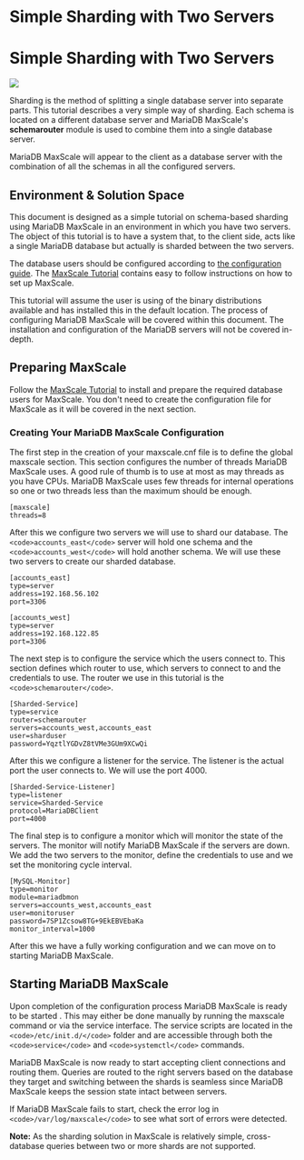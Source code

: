 
# Simple Sharding with Two Servers

# Simple Sharding with Two Servers


![](../../../.gitbook/assets/mariadb-corporation/MaxScale/2.4.19/Documentation/Tutorials/images/Simple-Sharding.png.png)


Sharding is the method of splitting a single database server into separate parts. This tutorial describes a very simple way of sharding. Each schema is located on a different database server and MariaDB MaxScale's **schemarouter** module is used to combine them into a single database server.


MariaDB MaxScale will appear to the client as a database server with the combination of all the schemas in all the configured servers.


## Environment & Solution Space


This document is designed as a simple tutorial on schema-based sharding using MariaDB MaxScale in an environment in which you have two servers. The object of this tutorial is to have a system that, to the client side, acts like a single MariaDB database but actually is sharded between the two servers.


The database users should be configured according to [the configuration guide](../maxscale-24-getting-started/mariadb-maxscale-24-mariadb-maxscale-configuration-guide.md). The [MaxScale Tutorial](mariadb-maxscale-24-setting-up-mariadb-maxscale.md) contains easy to follow instructions on how to set up MaxScale.


This tutorial will assume the user is using of the binary distributions available and has installed this in the default location. The process of configuring MariaDB MaxScale will be covered within this document. The installation and configuration of the MariaDB servers will not be covered in-depth.


## Preparing MaxScale


Follow the [MaxScale Tutorial](mariadb-maxscale-24-setting-up-mariadb-maxscale.md) to install and prepare the required database users for MaxScale. You don't need to create the configuration file for MaxScale as it will be covered in the next section.


### Creating Your MariaDB MaxScale Configuration


The first step in the creation of your maxscale.cnf file is to define the global maxscale section. This section configures the number of threads MariaDB MaxScale uses. A good rule of thumb is to use at most as may threads as you have CPUs. MariaDB MaxScale uses few threads for internal operations so one or two threads less than the maximum should be enough.



```
[maxscale]
threads=8
```



After this we configure two servers we will use to shard our database. The `<code>accounts_east</code>` server will hold one schema and the `<code>accounts_west</code>` will hold another schema. We will use these two servers to create our sharded database.



```
[accounts_east]
type=server
address=192.168.56.102
port=3306

[accounts_west]
type=server
address=192.168.122.85
port=3306
```



The next step is to configure the service which the users connect to. This section defines which router to use, which servers to connect to and the credentials to use. The router we use in this tutorial is the `<code>schemarouter</code>`.



```
[Sharded-Service]
type=service
router=schemarouter
servers=accounts_west,accounts_east
user=sharduser
password=YqztlYGDvZ8tVMe3GUm9XCwQi
```



After this we configure a listener for the service. The listener is the actual port the user connects to. We will use the port 4000.



```
[Sharded-Service-Listener]
type=listener
service=Sharded-Service
protocol=MariaDBClient
port=4000
```



The final step is to configure a monitor which will monitor the state of the servers. The monitor will notify MariaDB MaxScale if the servers are down. We add the two servers to the monitor, define the credentials to use and we set the monitoring cycle interval.



```
[MySQL-Monitor]
type=monitor
module=mariadbmon
servers=accounts_west,accounts_east
user=monitoruser
password=7SP1Zcsow8TG+9EkEBVEbaKa
monitor_interval=1000
```



After this we have a fully working configuration and we can move on to starting MariaDB MaxScale.


## Starting MariaDB MaxScale


Upon completion of the configuration process MariaDB MaxScale is ready to be started . This may either be done manually by running the maxscale command or via the service interface. The service scripts are located in the `<code>/etc/init.d/</code>` folder and are accessible through both the `<code>service</code>` and `<code>systemctl</code>` commands.


MariaDB MaxScale is now ready to start accepting client connections and routing them. Queries are routed to the right servers based on the database they target and switching between the shards is seamless since MariaDB MaxScale keeps the session state intact between servers.


If MariaDB MaxScale fails to start, check the error log in `<code>/var/log/maxscale</code>` to see what sort of errors were detected.


**Note:** As the sharding solution in MaxScale is relatively simple, cross-database queries between two or more shards are not supported.
